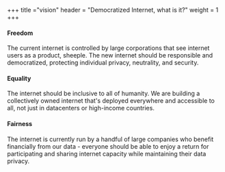 +++
title ="vision"
header = "Democratized Internet, what is it?"
weight = 1
+++



#### Freedom

The current internet is controlled by large corporations that see internet users as a product, sheeple. The new internet should be responsible and democratized, protecting individual privacy, neutrality, and security.

#### Equality

The internet should be inclusive to all of humanity. We are building a collectively owned internet that's deployed everywhere and accessible to all, not just in datacenters or high-income countries.

#### Fairness

The internet is currently run by a handful of large companies who benefit financially from our data - everyone should be able to enjoy a return for participating and sharing internet capacity while maintaining their data privacy.
